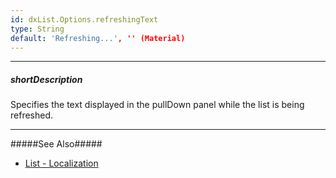 ```yaml
---
id: dxList.Options.refreshingText
type: String
default: 'Refreshing...', '' (Material)
---
```

---
##### shortDescription
Specifies the text displayed in the pullDown panel while the list is being refreshed.

---
#####See Also#####
- [List - Localization](/Documentation/Guide/Widgets/List/Localization/)